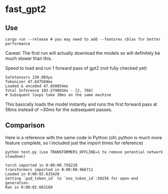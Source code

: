 # fast_gpt2

## Use
```
cargo run --release # you may need to add --features cblas for better performance
```
Caveat: The first run will actually download the models so will definitely be much slower than this.

Speed to load and run 1 forward pass of gpt2 (not fully checked yet)

```
Safetensors 230.903µs
Tokenizer 47.647504ms
Loaded & encoded 47.850854ms
Total Inference 103.579065ms - [2, 768]
# Subsquent loops take 30ms on the same machine
```

This basically loads the model instantly and runs the first forward pass at 56ms instead of ~30ms for the subsequent passes.


## Comparison

Here is a reference with the same code in Python (ofc python is much more feature complete, so I included just the import times for reference)

```
python test.py (use TRANSFORMERS_OFFLINE=1 to remove potential network slowdown)
```

```
torch imported in 0:00:00.756219
transformers imported in 0:00:00.966711
Loaded in 0:00:02.615420
Setting `pad_token_id` to `eos_token_id`:50256 for open-end generation.
Ran in 0:00:02.663160
```
